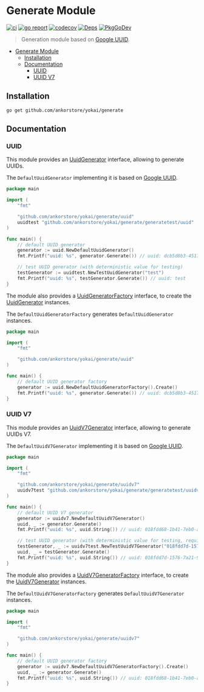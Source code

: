 # Generate Module

[![ci](https://github.com/ankorstore/yokai/actions/workflows/generate-ci.yml/badge.svg)](https://github.com/ankorstore/yokai/actions/workflows/generate-ci.yml)
[![go report](https://goreportcard.com/badge/github.com/ankorstore/yokai/generate)](https://goreportcard.com/report/github.com/ankorstore/yokai/generate)
[![codecov](https://codecov.io/gh/ankorstore/yokai/graph/badge.svg?token=ghUBlFsjhR&flag=generate)](https://app.codecov.io/gh/ankorstore/yokai/tree/main/generate)
[![Deps](https://img.shields.io/badge/osi-deps-blue)](https://deps.dev/go/github.com%2Fankorstore%2Fyokai%2Fgenerate)
[![PkgGoDev](https://pkg.go.dev/badge/github.com/ankorstore/yokai/generate)](https://pkg.go.dev/github.com/ankorstore/yokai/generate)

> Generation module based on [Google UUID](https://github.com/google/uuid).

<!-- TOC -->
* [Generate Module](#generate-module)
  * [Installation](#installation)
  * [Documentation](#documentation)
    * [UUID](#uuid)
    * [UUID V7](#uuid-v7)
<!-- TOC -->

## Installation

```shell
go get github.com/ankorstore/yokai/generate
```

## Documentation

### UUID

This module provides an [UuidGenerator](uuid/generator.go) interface, allowing to generate UUIDs.

The `DefaultUuidGenerator` implementing it is based on [Google UUID](https://github.com/google/uuid).

```go
package main

import (
	"fmt"

	"github.com/ankorstore/yokai/generate/uuid"
	uuidtest "github.com/ankorstore/yokai/generate/generatetest/uuid"
)

func main() {
	// default UUID generator
	generator := uuid.NewDefaultUuidGenerator()
	fmt.Printf("uuid: %s", generator.Generate()) // uuid: dcb5d8b3-4517-4957-a42c-604d11758561

	// test UUID generator (with deterministic value for testing)
	testGenerator := uuidtest.NewTestUuidGenerator("test")
	fmt.Printf("uuid: %s", testGenerator.Generate()) // uuid: test
}
```

The module also provides a [UuidGeneratorFactory](uuid/factory.go) interface, to create
the [UuidGenerator](uuid/generator.go) instances.

The `DefaultUuidGeneratorFactory` generates `DefaultUuidGenerator` instances.

```go
package main

import (
	"fmt"

	"github.com/ankorstore/yokai/generate/uuid"
)

func main() {
	// default UUID generator factory
	generator := uuid.NewDefaultUuidGeneratorFactory().Create()
	fmt.Printf("uuid: %s", generator.Generate()) // uuid: dcb5d8b3-4517-4957-a42c-604d11758561
}
```

### UUID V7

This module provides an [UuidV7Generator](uuidv7/generator.go) interface, allowing to generate UUIDs V7.

The `DefaultUuidV7Generator` implementing it  is based on [Google UUID](https://github.com/google/uuid).

```go
package main

import (
	"fmt"

	"github.com/ankorstore/yokai/generate/uuidv7"
	uuidv7test "github.com/ankorstore/yokai/generate/generatetest/uuidv7"
)

func main() {
	// default UUID V7 generator
	generator := uuidv7.NewDefaultUuidV7Generator()
	uuid, _ := generator.Generate()
	fmt.Printf("uuid: %s", uuid.String()) // uuid: 018fdd68-1b41-7eb0-afad-57f45297c7c1

	// test UUID generator (with deterministic value for testing, requires valid UUID v7)
	testGenerator, _ := uuidv7test.NewTestUuidV7Generator("018fdd7d-1576-7a21-900e-1399637bd1a1")
    uuid, _ = testGenerator.Generate()
	fmt.Printf("uuid: %s", uuid.String()) // uuid: 018fdd7d-1576-7a21-900e-1399637bd1a1
}
```

The module also provides a [UuidV7GeneratorFactory](uuidv7/factory.go) interface, to create
the [UuidV7Generator](uuidv7/generator.go) instances.

The `DefaultUuidV7GeneratorFactory` generates `DefaultUuidV7Generator` instances.

```go
package main

import (
	"fmt"

	"github.com/ankorstore/yokai/generate/uuidv7"
)

func main() {
	// default UUID generator factory
	generator := uuidv7.NewDefaultUuidV7GeneratorFactory().Create()
	uuid, _ := generator.Generate()
	fmt.Printf("uuid: %s", uuid.String()) // uuid: 018fdd68-1b41-7eb0-afad-57f45297c7c1
}
```